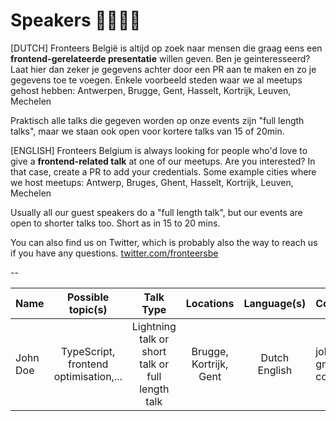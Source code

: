 # Speakers 👨‍💻👩‍💻
[DUTCH] Fronteers België is altijd op zoek naar mensen die graag eens een
**frontend-gerelateerde presentatie** willen geven. Ben je geinteresseerd?
Laat hier dan zeker je gegevens achter door een PR aan te maken en zo je gegevens toe te voegen. Enkele voorbeeld steden waar we al meetups gehost hebben: Antwerpen, Brugge, Gent, Hasselt, Kortrijk, Leuven, Mechelen

Praktisch alle talks die gegeven worden op onze events zijn "full length talks", maar we staan ook open voor kortere talks van 15 of 20min.


[ENGLISH] Fronteers Belgium is always looking for people who'd love to give a **frontend-related talk** at one of our meetups. Are you interested? In that case, create a PR to add your credentials.
Some example cities where we host meetups:
Antwerp, Bruges, Ghent, Hasselt, Kortrijk, Leuven, Mechelen

Usually all our guest speakers do a "full length talk", but our events are open to shorter talks too. Short as in 15 to 20 mins.


You can also find us on Twitter, which is probably also the way to reach us if you have any questions.
[twitter.com/fronteersbe](https://twitter.com/fronteersbe)

--


| Name | Possible topic(s) | Talk Type | Locations | Language(s) | ContactInfo |
|-------|:---------------:|:----------:|:----------:|:-----------:|-------------|
| John Doe | TypeScript, frontend optimisation,...  | Lightning talk or short talk or full length talk | Brugge, Kortrijk, Gent | Dutch English | johndoe at gmail dot com |
